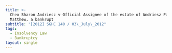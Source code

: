 ```yaml
---
title: >-
  Cheo Sharon Andriesz v Official Assignee of the estate of Andriesz Paul
  Matthew, a bankrupt
subtitle: "[2012] SGHC 140 / 03\_July\_2012"
tags:
  - Insolvency Law
  - Bankruptcy
layout: single
---
```



